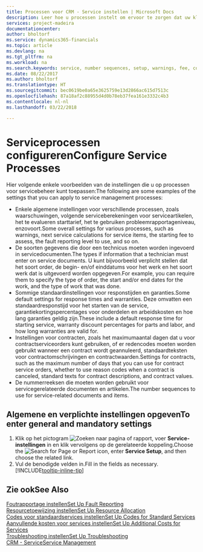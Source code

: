 ```yaml
---
title: Processen voor CRM - Service instellen | Microsoft Docs
description: Leer hoe u processen instelt om ervoor te zorgen dat uw klanten tevreden zijn over uw klantenservice.
services: project-madeira
documentationcenter: 
author: bholtorf
ms.service: dynamics365-financials
ms.topic: article
ms.devlang: na
ms.tgt_pltfrm: na
ms.workload: na
ms.search.keywords: service, number sequences, setup, warnings, fee, contracts, warranties
ms.date: 08/22/2017
ms.author: bholtorf
ms.translationtype: HT
ms.sourcegitcommit: bec0619be0a65e3625759e13d2866ac615d7513c
ms.openlocfilehash: 87a18af2c88955d4d0b78eb37fea161e3332c4b3
ms.contentlocale: nl-nl
ms.lasthandoff: 03/22/2018

---
```

# <a name="configure-service-processes"></a><span data-ttu-id="26acd-103">Serviceprocessen configureren</span><span class="sxs-lookup"><span data-stu-id="26acd-103">Configure Service Processes</span></span>
<span data-ttu-id="26acd-104">Hier volgende enkele voorbeelden van de instellingen die u op processen voor servicebeheer kunt toepassen:</span><span class="sxs-lookup"><span data-stu-id="26acd-104">The following are some examples of the settings that you can apply to service management processes:</span></span>  
  
* <span data-ttu-id="26acd-105">Enkele algemene instellingen voor verschillende processen, zoals waarschuwingen, volgende serviceberekeningen voor serviceartikelen, het te evalueren starttarief, het te gebruiken probleemrapportageniveau, enzovoort.</span><span class="sxs-lookup"><span data-stu-id="26acd-105">Some overall settings for various processes, such as warnings, next service calculations for service items, the starting fee to assess, the fault reporting level to use, and so on.</span></span>  
* <span data-ttu-id="26acd-106">De soorten gegevens die door een technicus moeten worden ingevoerd in servicedocumenten.</span><span class="sxs-lookup"><span data-stu-id="26acd-106">The types if information that a technician must enter on service documents.</span></span> <span data-ttu-id="26acd-107">U kunt bijvoorbeeld verplicht stellen dat het soort order, de begin- en/of einddatums voor het werk en het soort werk dat is uitgevoerd worden opgegeven.</span><span class="sxs-lookup"><span data-stu-id="26acd-107">For example, you can require them to specify the type of order, the start and/or end dates for the work, and the type of work that was done.</span></span>  
* <span data-ttu-id="26acd-108">Sommige standaardinstellingen voor responstijden en garanties.</span><span class="sxs-lookup"><span data-stu-id="26acd-108">Some default settings for response times and warranties.</span></span> <span data-ttu-id="26acd-109">Deze omvatten een standaardresponstijd voor het starten van de service, garantiekortingspercentages voor onderdelen en arbeidskosten en hoe lang garanties geldig zijn.</span><span class="sxs-lookup"><span data-stu-id="26acd-109">These include a default response time for starting service, warranty discount percentages for parts and labor, and how long warranties are valid for.</span></span>  
* <span data-ttu-id="26acd-110">Instellingen voor contracten, zoals het maximumaantal dagen dat u voor contractserviceorders kunt gebruiken, of er redencodes moeten worden gebruikt wanneer een contract wordt geannuleerd, standaardteksten voor contractomschrijvingen en contractwaarden.</span><span class="sxs-lookup"><span data-stu-id="26acd-110">Settings for contracts, such as the maximum number of days that you can use for contract service orders, whether to use reason codes when a contract is canceled, standard texts for contract descriptions, and contract values.</span></span>  
* <span data-ttu-id="26acd-111">De nummerreeksen die moeten worden gebruikt voor servicegerelateerde documenten en artikelen.</span><span class="sxs-lookup"><span data-stu-id="26acd-111">The number sequences to use for service-related documents and items.</span></span>  

## <a name="to-enter-general-and-mandatory-settings"></a><span data-ttu-id="26acd-112">Algemene en verplichte instellingen opgeven</span><span class="sxs-lookup"><span data-stu-id="26acd-112">To enter general and mandatory settings</span></span>
1. <span data-ttu-id="26acd-113">Klik op het pictogram ![Zoeken naar pagina of rapport](media/ui-search/search_small.png "pictogram Zoeken naar pagina of rapport"), voer **Service-instellingen** in en klik vervolgens op de gerelateerde koppeling.</span><span class="sxs-lookup"><span data-stu-id="26acd-113">Choose the ![Search for Page or Report](media/ui-search/search_small.png "Search for Page or Report icon") icon, enter **Service Setup**, and then choose the related link.</span></span>
2. <span data-ttu-id="26acd-114">Vul de benodigde velden in.</span><span class="sxs-lookup"><span data-stu-id="26acd-114">Fill in the fields as necessary.</span></span> [!INCLUDE[tooltip-inline-tip](includes/tooltip-inline-tip_md.md)]  

## <a name="see-also"></a><span data-ttu-id="26acd-115">Zie ook</span><span class="sxs-lookup"><span data-stu-id="26acd-115">See Also</span></span>  
[<span data-ttu-id="26acd-116">Foutrapportage instellen</span><span class="sxs-lookup"><span data-stu-id="26acd-116">Set Up Fault Reporting</span></span>](service-how-setup-fault-reporting.md)  
[<span data-ttu-id="26acd-117">Resourcetoewijzing instellen</span><span class="sxs-lookup"><span data-stu-id="26acd-117">Set Up Resource Allocation</span></span>](service-how-setup-resource-allocation.md)  
[<span data-ttu-id="26acd-118">Codes voor standaardservices instellen</span><span class="sxs-lookup"><span data-stu-id="26acd-118">Set Up Codes for Standard Services</span></span>](service-how-setup-service-coding.md)  
[<span data-ttu-id="26acd-119">Aanvullende kosten voor services instellen</span><span class="sxs-lookup"><span data-stu-id="26acd-119">Set Up Additional Costs for Services</span></span>](service-how-setup-service-costs-pricing.md)  
[<span data-ttu-id="26acd-120">Troubleshooting instellen</span><span class="sxs-lookup"><span data-stu-id="26acd-120">Set Up Troubleshooting</span></span>](service-how-setup-troubleshooting.md)  
[<span data-ttu-id="26acd-121">CRM - Service</span><span class="sxs-lookup"><span data-stu-id="26acd-121">Service Management</span></span>](service-service.md)  

